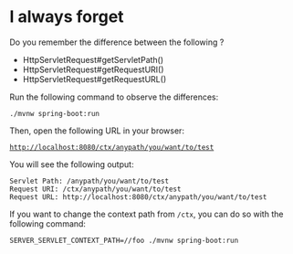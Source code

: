 # I always forget

Do you remember the difference between the following ?

* HttpServletRequest#getServletPath()
* HttpServletRequest#getRequestURI()
* HttpServletRequest#getRequestURL()

Run the following command to observe the differences:

```shell
./mvnw spring-boot:run
```

Then, open the following URL in your browser:

[`http://localhost:8080/ctx/anypath/you/want/to/test`](http://localhost:8080/ctx/anypath/you/want/to/test)

You will see the following output:

```text
Servlet Path: /anypath/you/want/to/test
Request URI: /ctx/anypath/you/want/to/test
Request URL: http://localhost:8080/ctx/anypath/you/want/to/test
```

If you want to change the context path from `/ctx`, you can do so with the following command:

```shell
SERVER_SERVLET_CONTEXT_PATH=//foo ./mvnw spring-boot:run
```
